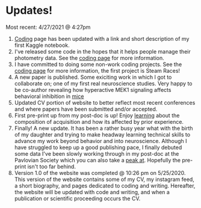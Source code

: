 # Updates!
Most recent: 4/27/2021 @ 4:27pm

1. [Coding](code.md) page has been updated with a link and short description of my first Kaggle notebook. 
2. I've released some code in the hopes that it helps people manage their photometry data. See the [coding page](code.md) for more information. 
3. I have committed to doing some non-work coding projects. See the [coding page](code.md) for more information, the first project is Steam Races!
4. A new paper is published. Some exiciting work in which I got to collaborate on; one of my first real neuroscience studies. Very happy to be co-author revealing how hyperactive MEK1 signaling affects behavioral inhibition in [mice](https://academic.oup.com/cercor/advance-article-abstract/doi/10.1093/cercor/bhaa413/6132785?redirectedFrom=fulltext)
5. Updated CV portion of website to better reflect most recent conferences and where papers have been submitted and/or accepted. 
6. First pre-print up from my post-doc is up! Enjoy [learning](https://psyarxiv.com/bzu4y) about the composition of acquisition and how its affected by prior experience. 
7. Finally! A new update. It has been a rather busy year what with the birth of my daughter and trying to make headway learning technical skills to advance my work beyond behavior and into neuroscience. Although I have struggled to keep up a good publishing pace, I finally debuted some data I've been slowly working through in my post-doc at the Pavlovian Society which you can also take a [peak at](https://doi.org/10.17605/OSF.IO/FJZ87). Hopefully the pre-print isn't too far behind.
8. Version 1.0 of the website was completed @ 10:26 pm on 5/25/2020. This version of the website contains some of my CV, my instagram feed, a short biography, and pages dedicated to coding and writing. Hereafter, the website will be updated with code and writing, and when a publication or scientific proceeding occurs the CV. 
